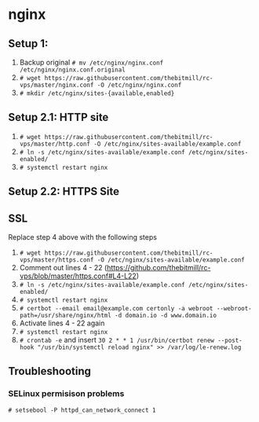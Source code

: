# nginx

## Setup 1: 

1. Backup original `# mv /etc/nginx/nginx.conf /etc/nginx/nginx.conf.original`
2. `# wget https://raw.githubusercontent.com/thebitmill/rc-vps/master/nginx.conf -O /etc/nginx/nginx.conf`
3. `# mkdir /etc/nginx/sites-{available,enabled}`

## Setup 2.1: HTTP site

1. `# wget https://raw.githubusercontent.com/thebitmill/rc-vps/master/http.conf -O /etc/nginx/sites-available/example.conf`
2. `# ln -s /etc/nginx/sites-available/example.conf /etc/nginx/sites-enabled/` 
3. `# systemctl restart nginx`

## Setup 2.2: HTTPS Site
 
## SSL

Replace step 4 above with the following steps

1. `# wget https://raw.githubusercontent.com/thebitmill/rc-vps/master/https.conf -O /etc/nginx/sites-available/example.conf`
2. Comment out lines 4 - 22 (<https://github.com/thebitmill/rc-vps/blob/master/https.conf#L4-L22>)
3. `# ln -s /etc/nginx/sites-available/example.conf /etc/nginx/sites-enabled/` 
4. `# systemctl restart nginx`
5. `# certbot --email email@example.com certonly -a webroot --webroot-path=/usr/share/nginx/html -d domain.io -d www.domain.io`
6. Activate lines 4 - 22 again
7. `# systemctl restart nginx`
8. `# crontab -e` and insert `30 2 * * 1 /usr/bin/certbot renew --post-hook "/usr/bin/systemctl reload nginx" >> /var/log/le-renew.log`

## Troubleshooting

### SELinux permisison problems

```
# setsebool -P httpd_can_network_connect 1
```

